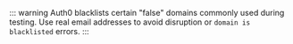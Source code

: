 ::: warning
Auth0 blacklists certain "false" domains commonly used during testing. Use real email addresses to avoid disruption or `domain is blacklisted` errors.
:::
